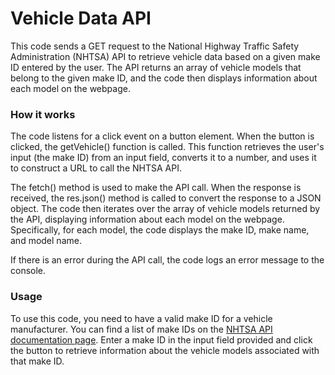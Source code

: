 # Vehicle Data API
This code sends a GET request to the National Highway Traffic Safety Administration (NHTSA) API to retrieve vehicle data based on a given make ID entered by the user. The API returns an array of vehicle models that belong to the given make ID, and the code then displays information about each model on the webpage.

### How it works
The code listens for a click event on a button element. When the button is clicked, the getVehicle() function is called. This function retrieves the user's input (the make ID) from an input field, converts it to a number, and uses it to construct a URL to call the NHTSA API.

The fetch() method is used to make the API call. When the response is received, the res.json() method is called to convert the response to a JSON object. The code then iterates over the array of vehicle models returned by the API, displaying information about each model on the webpage. Specifically, for each model, the code displays the make ID, make name, and model name.

If there is an error during the API call, the code logs an error message to the console.

### Usage
To use this code, you need to have a valid make ID for a vehicle manufacturer. You can find a list of make IDs on the [NHTSA API documentation page](https://vpic.nhtsa.dot.gov/api/Home/Index/LanguageExamples). Enter a make ID in the input field provided and click the button to retrieve information about the vehicle models associated with that make ID.
